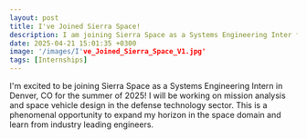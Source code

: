 ```yaml
---
layout: post
title: I've Joined Sierra Space!
description: I am joining Sierra Space as a Systems Engineering Inter for this summer!
date: 2025-04-21 15:01:35 +0300
image: '/images/I've_Joined_Sierra_Space_V1.jpg'
tags: [Internships]
---
```

I'm excited to be joining Sierra Space as a Systems Engineering Intern in Denver, CO for the summer of 2025! I will be working on mission analysis and space vehicle design in the defense technology sector. This is a phenomenal opportunity to expand my horizon in the space domain and learn from industry leading engineers.

